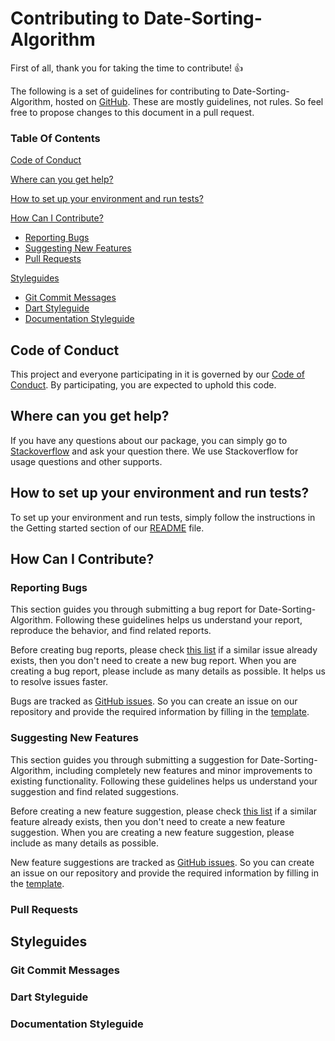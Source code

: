 # Contributing to Date-Sorting-Algorithm

First of all, thank you for taking the time to contribute! :+1:

The following is a set of guidelines for contributing to Date-Sorting-Algorithm, hosted on [GitHub](https://github.com/marcelhans/date_sorting_algorithm). These are mostly guidelines, not rules. So feel free to propose changes to this document in a pull request.

### Table Of Contents

[Code of Conduct](#code-of-conduct)

[Where can you get help?](#where-can-you-get-help)

[How to set up your environment and run tests?](#how-to-set-up-your-environment-and-run-tests)

[How Can I Contribute?](#how-can-i-contribute)
  * [Reporting Bugs](#reporting-bugs)
  * [Suggesting New Features](#suggesting-new-features)
  * [Pull Requests](#pull-requests)

[Styleguides](#styleguides)
  * [Git Commit Messages](#git-commit-messages)
  * [Dart Styleguide](#dart-styleguide)
  * [Documentation Styleguide](#documentation-styleguide)

## Code of Conduct

This project and everyone participating in it is governed by our [Code of Conduct](CODE_OF_CONDUCT.md). By participating, you are expected to uphold this code.

## Where can you get help?

If you have any questions about our package, you can simply go to [Stackoverflow](https://stackoverflow.com/) and ask your question there. We use Stackoverflow for usage questions and other supports.

## How to set up your environment and run tests?

To set up your environment and run tests, simply follow the instructions in the Getting started section of our [README](README.md) file.

## How Can I Contribute?

### Reporting Bugs

This section guides you through submitting a bug report for Date-Sorting-Algorithm. Following these guidelines helps us understand your report, reproduce the behavior, and find related reports.

Before creating bug reports, please check [this list](https://github.com/marcelhans/date_sorting_algorithm/issues) if a similar issue already exists, then you don't need to create a new bug report. When you are creating a bug report, please include as many details as possible. It helps us to resolve issues faster.

Bugs are tracked as [GitHub issues](https://github.com/marcelhans/date_sorting_algorithm/issues). So you can create an issue on our repository and provide the required information by filling in the [template](.github/issue_template.md).

### Suggesting New Features

This section guides you through submitting a suggestion for Date-Sorting-Algorithm, including completely new features and minor improvements to existing functionality. Following these guidelines helps us understand your suggestion and find related suggestions.

Before creating a new feature suggestion, please check [this list](https://github.com/marcelhans/date_sorting_algorithm/issues) if a similar feature already exists, then you don't need to create a new feature suggestion. When you are creating a new feature suggestion, please include as many details as possible.

New feature suggestions are tracked as [GitHub issues](https://github.com/marcelhans/date_sorting_algorithm/issues). So you can create an issue on our repository and provide the required information by filling in the [template](.github/feature_template.md).

### Pull Requests

## Styleguides

### Git Commit Messages

### Dart Styleguide

### Documentation Styleguide
